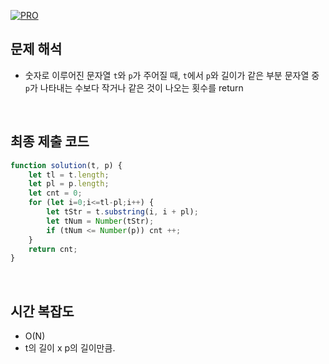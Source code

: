 [![PRO]][Link]

## 문제 해석

- 숫자로 이루어진 문자열 `t`와 `p`가 주어질 때, `t`에서 `p`와 길이가 같은 부분 문자열 중 `p`가 나타내는 수보다 작거나 같은 것이 나오는 횟수를 return

<br>

## 최종 제출 코드

```javascript
function solution(t, p) {
    let tl = t.length;
    let pl = p.length;
    let cnt = 0;
    for (let i=0;i<=tl-pl;i++) {
        let tStr = t.substring(i, i + pl);
        let tNum = Number(tStr);
        if (tNum <= Number(p)) cnt ++;
    }
    return cnt;
}
```

<br>

## 시간 복잡도

- O(N)
- t의 길이 x p의 길이만큼.

<!---------------------------------------------------------------------------->

[PRO]: https://github.com/GoSSaChin/algorithm-js/assets/107768516/67c43b52-bc3f-4571-a249-5519021afbb0
[Link]: https://school.programmers.co.kr/learn/courses/30/lessons/147355
